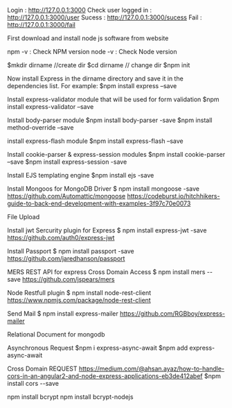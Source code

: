 Login : http://127.0.0.1:3000
Check user logged in : http://127.0.0.1:3000/user
Sucess :  http://127.0.0.1:3000/sucess
Fail :  http://127.0.0.1:3000/fail

First download and install node js  software from website

npm -v    : Check NPM version
node -v   : Check Node version


$mkdir dirname   //create dir 
$cd dirname    //   change dir
$npm init

Now install Express in the dirname directory and save it in the dependencies list. For example:
$npm install express –save

Install express-validator module that will be used for form validation
$npm install express-validator –save

Install body-parser module
$npm install body-parser -save
$npm install method-override –save

install express-flash module
$npm install express-flash –save

Install cookie-parser & express-session modules
$npm install cookie-parser –save
$npm install express-session -save

Install EJS templating engine
$npm install ejs -save


Install Mongoos for MongoDB Driver
$ npm install mongoose  -save https://github.com/Automattic/mongoose  https://codeburst.io/hitchhikers-guide-to-back-end-development-with-examples-3f97c70e0073
 
File Upload 

Install jwt Sercurity plugin for Express
$ npm install express-jwt -save  https://github.com/auth0/express-jwt
 
Install Passport
$ npm install passport -save    https://github.com/jaredhanson/passport    

 
MERS REST API for express  Cross Domain Access 
$ npm install mers --save         https://github.com/jspears/mers


Node Restfull plugin 
$ npm install node-rest-client    https://www.npmjs.com/package/node-rest-client


Send Mail 
$ npm install express-mailer   https://github.com/RGBboy/express-mailer


Relational Document for mongodb

Asynchronous Request
$npm i express-async-await
$npm add express-async-await

Cross Domain REQUEST https://medium.com/@ahsan.ayaz/how-to-handle-cors-in-an-angular2-and-node-express-applications-eb3de412abef
$npm install cors --save

npm install bcrypt
npm install bcrypt-nodejs